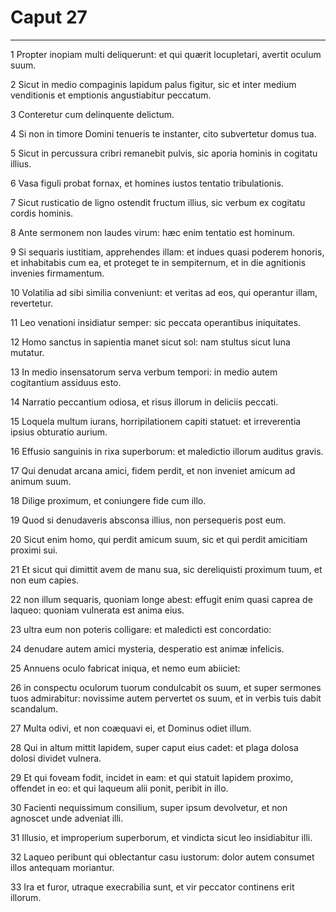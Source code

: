 # Caput 27

***

1 Propter inopiam multi deliquerunt: et qui quærit locupletari, avertit oculum suum.

2 Sicut in medio compaginis lapidum palus figitur, sic et inter medium venditionis et emptionis angustiabitur peccatum.

3 Conteretur cum delinquente delictum.

4 Si non in timore Domini tenueris te instanter, cito subvertetur domus tua.

5 Sicut in percussura cribri remanebit pulvis, sic aporia hominis in cogitatu illius.

6 Vasa figuli probat fornax, et homines iustos tentatio tribulationis.

7 Sicut rusticatio de ligno ostendit fructum illius, sic verbum ex cogitatu cordis hominis.

8 Ante sermonem non laudes virum: hæc enim tentatio est hominum.

9 Si sequaris iustitiam, apprehendes illam: et indues quasi poderem honoris, et inhabitabis cum ea, et proteget te in sempiternum, et in die agnitionis invenies firmamentum.

10 Volatilia ad sibi similia conveniunt: et veritas ad eos, qui operantur illam, revertetur.

11 Leo venationi insidiatur semper: sic peccata operantibus iniquitates.

12 Homo sanctus in sapientia manet sicut sol: nam stultus sicut luna mutatur.

13 In medio insensatorum serva verbum tempori: in medio autem cogitantium assiduus esto.

14 Narratio peccantium odiosa, et risus illorum in deliciis peccati.

15 Loquela multum iurans, horripilationem capiti statuet: et irreverentia ipsius obturatio aurium.

16 Effusio sanguinis in rixa superborum: et maledictio illorum auditus gravis.

17 Qui denudat arcana amici, fidem perdit, et non inveniet amicum ad animum suum.

18 Dilige proximum, et coniungere fide cum illo.

19 Quod si denudaveris absconsa illius, non persequeris post eum.

20 Sicut enim homo, qui perdit amicum suum, sic et qui perdit amicitiam proximi sui.

21 Et sicut qui dimittit avem de manu sua, sic dereliquisti proximum tuum, et non eum capies.

22 non illum sequaris, quoniam longe abest: effugit enim quasi caprea de laqueo: quoniam vulnerata est anima eius.

23 ultra eum non poteris colligare: et maledicti est concordatio:

24 denudare autem amici mysteria, desperatio est animæ infelicis.

25 Annuens oculo fabricat iniqua, et nemo eum abiiciet:

26 in conspectu oculorum tuorum condulcabit os suum, et super sermones tuos admirabitur: novissime autem pervertet os suum, et in verbis tuis dabit scandalum.

27 Multa odivi, et non coæquavi ei, et Dominus odiet illum.

28 Qui in altum mittit lapidem, super caput eius cadet: et plaga dolosa dolosi dividet vulnera.

29 Et qui foveam fodit, incidet in eam: et qui statuit lapidem proximo, offendet in eo: et qui laqueum alii ponit, peribit in illo.

30 Facienti nequissimum consilium, super ipsum devolvetur, et non agnoscet unde adveniat illi.

31 Illusio, et improperium superborum, et vindicta sicut leo insidiabitur illi.

32 Laqueo peribunt qui oblectantur casu iustorum: dolor autem consumet illos antequam moriantur.

33 Ira et furor, utraque execrabilia sunt, et vir peccator continens erit illorum.

